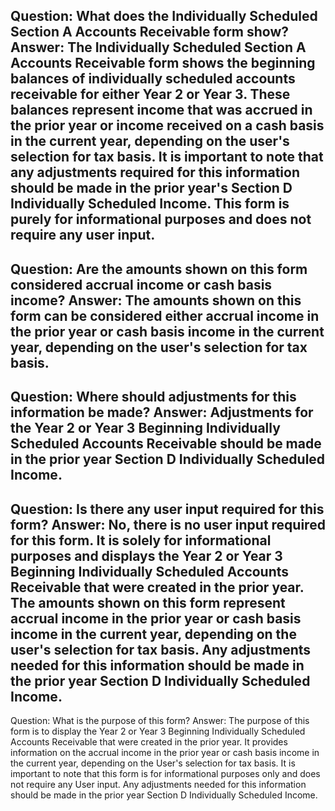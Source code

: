 Question: What does the Individually Scheduled Section A Accounts Receivable form show?
Answer: The Individually Scheduled Section A Accounts Receivable form shows the beginning balances of individually scheduled accounts receivable for either Year 2 or Year 3. These balances represent income that was accrued in the prior year or income received on a cash basis in the current year, depending on the user's selection for tax basis. It is important to note that any adjustments required for this information should be made in the prior year's Section D Individually Scheduled Income. This form is purely for informational purposes and does not require any user input.
---
Question: Are the amounts shown on this form considered accrual income or cash basis income?
Answer: The amounts shown on this form can be considered either accrual income in the prior year or cash basis income in the current year, depending on the user's selection for tax basis.
---
Question: Where should adjustments for this information be made?
Answer: Adjustments for the Year 2 or Year 3 Beginning Individually Scheduled Accounts Receivable should be made in the prior year Section D Individually Scheduled Income.
---
Question: Is there any user input required for this form?
Answer: No, there is no user input required for this form. It is solely for informational purposes and displays the Year 2 or Year 3 Beginning Individually Scheduled Accounts Receivable that were created in the prior year. The amounts shown on this form represent accrual income in the prior year or cash basis income in the current year, depending on the user's selection for tax basis. Any adjustments needed for this information should be made in the prior year Section D Individually Scheduled Income.
---
Question: What is the purpose of this form?
Answer: The purpose of this form is to display the Year 2 or Year 3 Beginning Individually Scheduled Accounts Receivable that were created in the prior year. It provides information on the accrual income in the prior year or cash basis income in the current year, depending on the User's selection for tax basis. It is important to note that this form is for informational purposes only and does not require any User input. Any adjustments needed for this information should be made in the prior year Section D Individually Scheduled Income.
